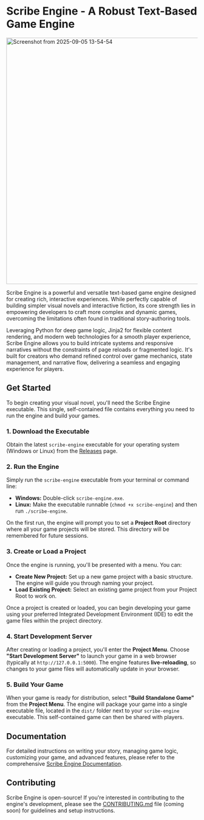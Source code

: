 # Scribe Engine - A Robust Text-Based Game Engine

<img width="1204" height="649" alt="Screenshot from 2025-09-05 13-54-54" src="https://github.com/user-attachments/assets/33785820-f0ba-4f94-851c-bcc802082469" />


Scribe Engine is a powerful and versatile text-based game engine designed for creating rich, interactive experiences. While perfectly capable of building simpler visual novels and interactive fiction, its core strength lies in empowering developers to craft more complex and dynamic games, overcoming the limitations often found in traditional story-authoring tools.

Leveraging Python for deep game logic, Jinja2 for flexible content rendering, and modern web technologies for a smooth player experience, Scribe Engine allows you to build intricate systems and responsive narratives without the constraints of page reloads or fragmented logic. It's built for creators who demand refined control over game mechanics, state management, and narrative flow, delivering a seamless and engaging experience for players.

## Get Started

To begin creating your visual novel, you'll need the Scribe Engine executable. This single, self-contained file contains everything you need to run the engine and build your games.

### 1. Download the Executable

Obtain the latest `scribe-engine` executable for your operating system (Windows or Linux) from the [Releases](https://github.com/your-github-username/scribe-engine/releases) page.

### 2. Run the Engine

Simply run the `scribe-engine` executable from your terminal or command line:

*   **Windows:** Double-click `scribe-engine.exe`.
*   **Linux:** Make the executable runnable (`chmod +x scribe-engine`) and then run `./scribe-engine`.

On the first run, the engine will prompt you to set a **Project Root** directory where all your game projects will be stored. This directory will be remembered for future sessions.

### 3. Create or Load a Project

Once the engine is running, you'll be presented with a menu. You can:

*   **Create New Project:** Set up a new game project with a basic structure. The engine will guide you through naming your project.
*   **Load Existing Project:** Select an existing game project from your Project Root to work on.

Once a project is created or loaded, you can begin developing your game using your preferred Integrated Development Environment (IDE) to edit the game files within the project directory.

### 4. Start Development Server

After creating or loading a project, you'll enter the **Project Menu**. Choose **"Start Development Server"** to launch your game in a web browser (typically at `http://127.0.0.1:5000`). The engine features **live-reloading**, so changes to your game files will automatically update in your browser.

### 5. Build Your Game

When your game is ready for distribution, select **"Build Standalone Game"** from the **Project Menu**. The engine will package your game into a single executable file, located in the `dist/` folder next to your `scribe-engine` executable. This self-contained game can then be shared with players.

## Documentation

For detailed instructions on writing your story, managing game logic, customizing your game, and advanced features, please refer to the comprehensive [Scribe Engine Documentation](docs/Guide/0.%20Introduction.md).

## Contributing

Scribe Engine is open-source! If you're interested in contributing to the engine's development, please see the [CONTRIBUTING.md](CONTRIBUTING.md) file (coming soon) for guidelines and setup instructions.

